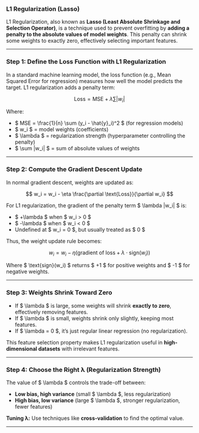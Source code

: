 ### **L1 Regularization (Lasso)**  

L1 Regularization, also known as **Lasso (Least Absolute Shrinkage and Selection Operator)**, is a technique used to prevent overfitting by **adding a penalty to the absolute values of model weights**. This penalty can shrink some weights to exactly zero, effectively selecting important features.  

---

### **Step 1: Define the Loss Function with L1 Regularization**  
In a standard machine learning model, the loss function (e.g., Mean Squared Error for regression) measures how well the model predicts the target. L1 regularization adds a penalty term:

$$
\text{Loss} = \text{MSE} + \lambda \sum |w_i|
$$

Where:  
- $ MSE = \frac{1}{n} \sum (y_i - \hat{y}_i)^2 $ (for regression models)  
- $ w_i $ = model weights (coefficients)  
- $ \lambda $ = regularization strength (hyperparameter controlling the penalty)  
- $ \sum |w_i| $ = sum of absolute values of weights  

---

### **Step 2: Compute the Gradient Descent Update**  
In normal gradient descent, weights are updated as:

$$
w_i = w_i - \eta \frac{\partial \text{Loss}}{\partial w_i}
$$

For L1 regularization, the gradient of the penalty term $ \lambda |w_i| $ is:  
- $ +\lambda $ when $ w_i > 0 $  
- $ -\lambda $ when $ w_i < 0 $  
- Undefined at $ w_i = 0 $, but usually treated as $ 0 $  

Thus, the weight update rule becomes:

$$
w_i = w_i - \eta (\text{gradient of loss} + \lambda \cdot \text{sign}(w_i))
$$

Where $ \text{sign}(w_i) $ returns $ +1 $ for positive weights and $ -1 $ for negative weights.  

---

### **Step 3: Weights Shrink Toward Zero**  
- If $ \lambda $ is large, some weights will shrink **exactly to zero**, effectively removing features.  
- If $ \lambda $ is small, weights shrink only slightly, keeping most features.  
- If $ \lambda = 0 $, it’s just regular linear regression (no regularization).  

This feature selection property makes L1 regularization useful in **high-dimensional datasets** with irrelevant features.  

---

### **Step 4: Choose the Right λ (Regularization Strength)**  
The value of $ \lambda $ controls the trade-off between:  
- **Low bias, high variance** (small $ \lambda $, less regularization)  
- **High bias, low variance** (large $ \lambda $, stronger regularization, fewer features)  

**Tuning λ:** Use techniques like **cross-validation** to find the optimal value.  

---